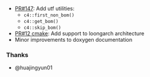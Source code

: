 - [PR#147](https://github.com/biojppm/c4core/pull/147): Add utf utilities:
  - `c4::first_non_bom()`
  - `c4::get_bom()`
  - `c4::skip_bom()`
- [PR#12 cmake](https://github.com/biojppm/cmake/pull/12): Add support to loongarch architecture
- Minor improvements to doxygen documentation


### Thanks

- @huajingyun01
